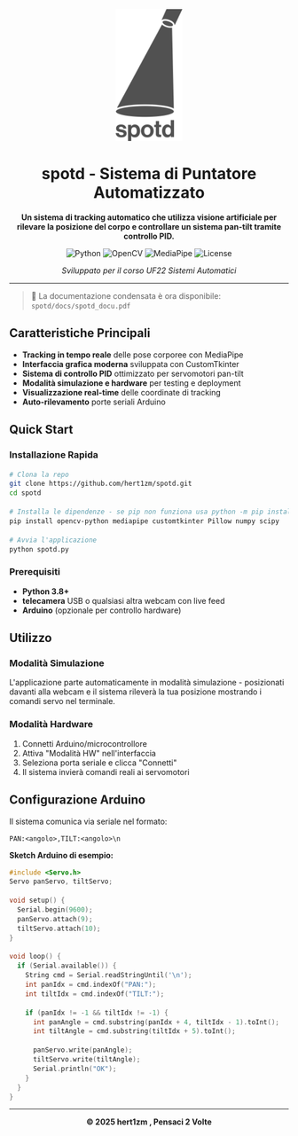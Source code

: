 <div align="center">
  <img src="docs/logo_grey.png" alt="SPOTD Logo" width="120"/>
  
  # spotd - Sistema di Puntatore Automatizzato
  
  **Un sistema di tracking automatico che utilizza visione artificiale per rilevare la posizione del corpo e controllare un sistema pan-tilt tramite controllo PID.**
  
  ![Python](https://img.shields.io/badge/python-3.8+-blue.svg)
  ![OpenCV](https://img.shields.io/badge/OpenCV-4.x-green.svg)
  ![MediaPipe](https://img.shields.io/badge/MediaPipe-latest-orange.svg)
  ![License](https://img.shields.io/badge/license-MIT-blue.svg)
  
  *Sviluppato per il corso UF22 Sistemi Automatici*
  
</div>

---
  > 📘 La documentazione condensata è ora disponibile: `spotd/docs/spotd_docu.pdf`

## Caratteristiche Principali

- **Tracking in tempo reale** delle pose corporee con MediaPipe
- **Interfaccia grafica moderna** sviluppata con CustomTkinter
- **Sistema di controllo PID** ottimizzato per servomotori pan-tilt
- **Modalità simulazione e hardware** per testing e deployment
- **Visualizzazione real-time** delle coordinate di tracking
- **Auto-rilevamento** porte seriali Arduino

## Quick Start

### Installazione Rapida

```bash
# Clona la repo
git clone https://github.com/hert1zm/spotd.git
cd spotd

# Installa le dipendenze - se pip non funziona usa python -m pip install ...
pip install opencv-python mediapipe customtkinter Pillow numpy scipy

# Avvia l'applicazione
python spotd.py
```

### Prerequisiti

- **Python 3.8+**
- **telecamera** USB o qualsiasi altra webcam con live feed
- **Arduino** (opzionale per controllo hardware)

## Utilizzo

### Modalità Simulazione
L'applicazione parte automaticamente in modalità simulazione - posizionati davanti alla webcam e il sistema rileverà la tua posizione mostrando i comandi servo nel terminale.

### Modalità Hardware
1. Connetti Arduino/microcontrollore
2. Attiva "Modalità HW" nell'interfaccia
3. Seleziona porta seriale e clicca "Connetti"
4. Il sistema invierà comandi reali ai servomotori

## Configurazione Arduino

Il sistema comunica via seriale nel formato:
```
PAN:<angolo>,TILT:<angolo>\n
```

**Sketch Arduino di esempio:**
```cpp
#include <Servo.h>
Servo panServo, tiltServo;

void setup() {
  Serial.begin(9600);
  panServo.attach(9);
  tiltServo.attach(10);
}

void loop() {
  if (Serial.available()) {
    String cmd = Serial.readStringUntil('\n');
    int panIdx = cmd.indexOf("PAN:");
    int tiltIdx = cmd.indexOf("TILT:");
    
    if (panIdx != -1 && tiltIdx != -1) {
      int panAngle = cmd.substring(panIdx + 4, tiltIdx - 1).toInt();
      int tiltAngle = cmd.substring(tiltIdx + 5).toInt();
      
      panServo.write(panAngle);
      tiltServo.write(tiltAngle);
      Serial.println("OK");
    }
  }
}
```
---

<div align="center">
  
**© 2025 hert1zm , Pensaci 2 Volte**

</div>
